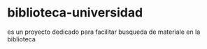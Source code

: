 # biblioteca-universidad
es un proyecto dedicado para facilitar busqueda de materiale en la biblioteca 
